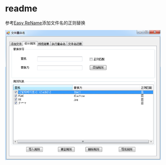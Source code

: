 # readme #
参考[Easy ReName](http://blog.ztjal.info/my-computer-using/hate-software/moe-easy-rename)添加文件名的正则替换

![](screenshot.png)